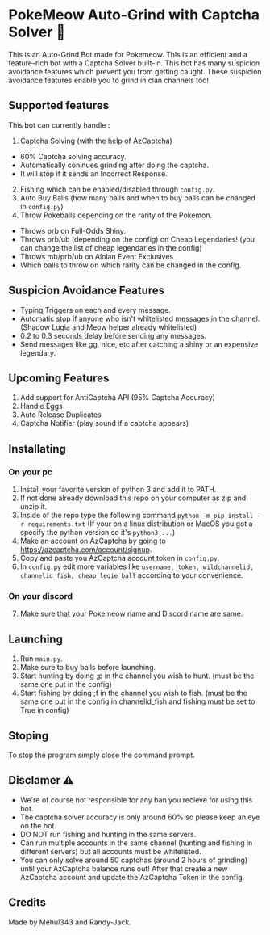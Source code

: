 # PokeMeow Auto-Grind with Captcha Solver 🤖
This is an Auto-Grind Bot made for Pokemeow. This is an efficient and a feature-rich bot with a Captcha Solver built-in. This bot has many suspicion avoidance features which prevent you from getting caught. These suspicion avoidance features enable you to grind in clan channels too!

## Supported features
This bot can currently handle :
1. Captcha Solving (with the help of AzCaptcha)
- 60% Captcha solving accuracy.
- Automatically coninues grinding after doing the captcha.
- It will stop if it sends an Incorrect Response.
2. Fishing which can be enabled/disabled through `config.py`.
3. Auto Buy Balls (how many balls and when to buy balls can be changed in `config.py`)
4. Throw Pokeballs depending on the rarity of the Pokemon.
- Throws prb on Full-Odds Shiny.
- Throws prb/ub (depending on the config) on Cheap Legendaries! (you can change the list of cheap legendaries in the config)
- Throws mb/prb/ub on Alolan Event Exclusives
- Which balls to throw on which rarity can be changed in the config.

## Suspicion Avoidance Features
- Typing Triggers on each and every message.
- Automatic stop if anyone who isn't whitelisted messages in the channel. (Shadow Lugia and Meow helper already whitelisted)
- 0.2 to 0.3 seconds delay before sending any messages.
- Send messages like gg, nice, etc after catching a shiny or an expensive legendary. 

## Upcoming Features
1. Add support for AntiCaptcha API (95% Captcha Accuracy)
2. Handle Eggs
3. Auto Release Duplicates
4. Captcha Notifier (play sound if a captcha appears)

## Installating

### On your pc
1. Install your favorite version of python 3 and add it to PATH.
2. If not done already download this repo on your computer as zip and unzip it.
3. Inside of the repo type the following command `python -m pip install -r requirements.txt` (If your on a linux distribution or MacOS you got a specify the python version so it's `python3 ...`)
4. Make an account on AzCaptcha by going to https://azcaptcha.com/account/signup.
5. Copy and paste you AzCaptcha account token in `config.py`.
6. In `config.py` edit more variables like `username, token, wildchannelid, channelid_fish, cheap_legie_ball` according to your convenience.

### On your discord
7. Make sure that your Pokemeow name and Discord name are same.

## Launching 
1. Run `main.py`.
2. Make sure to buy balls before launching.
3. Start hunting by doing ;p in the channel you wish to hunt. (must be the same one put in the config)
4. Start fishing by doing ;f in the channel you wish to fish. (must be the same one put in the config in channelid_fish and fishing must be set to True in config)

## Stoping
To stop the program simply close the command prompt.

## Disclamer ⚠️
- We're of course not responsible for any ban you recieve for using this bot.
- The captcha solver accuracy is only around 60% so please keep an eye on the bot.
- DO NOT run fishing and hunting in the same servers.
- Can run multiple accounts in the same channel (hunting and fishing in different servers) but all accounts must be whitelisted.
- You can only solve around 50 captchas (around 2 hours of grinding) until your AzCaptcha balance runs out! After that create a new AzCaptcha account and update the AzCaptcha Token in the config.

## Credits
Made by Mehul343 and Randy-Jack.